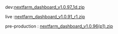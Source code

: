 dev:[nextfarm_dashboard_v1.0.97_1d.zip](https://github.com/user-attachments/files/18517908/nextfarm_dashboard_v1.0.97_1d.zip)



live :[nextfarm_dashboard_v1.0.91_r1.zip](https://github.com/user-attachments/files/18321789/nextfarm_dashboard_v1.0.91_r1.zip)



pre-production : [nextfarm_dashboard_v1.0.96(p1).zip](https://github.com/user-attachments/files/18518417/nextfarm_dashboard_v1.0.96.p1.zip)
